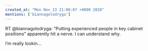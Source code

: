 ```yaml
---
created_at: "Mon Nov 23 21:08:07 +0000 2020"
mentions: ['biannagolodryga']
---
```


RT @biannagolodryga: “Putting experienced people in key cabinet positions” apparently hit a nerve. I can understand why.

I’m really lookin…